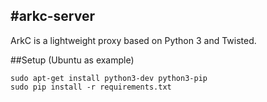 #arkc-server
-----------------

ArkC is a lightweight proxy based on Python 3 and Twisted.

##Setup (Ubuntu as example)
```
sudo apt-get install python3-dev python3-pip
sudo pip install -r requirements.txt
```